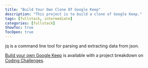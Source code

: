 ```yaml
---
title: "Build Your Own Clone Of Google Keep"
description: "This project is to build a clone of Google Keep."
tags: [fullstack, intermediate]
categories: [fullstack]
ShowToc: true
TocOpen: true
---
```


jq is a command line tool for parsing and extracting data from json.

<!--more-->

[Build your own Google Keep](https://codingchallenges.fyi/challenges/challenge-keep) is available with a project breakdown on [Coding Challenges](https://codingchallenges.fyi/).